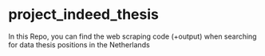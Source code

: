 # project_indeed_thesis
In this Repo, you can find the web scraping code (+output) when searching for data thesis positions in the Netherlands
